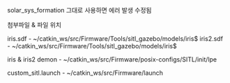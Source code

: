 solar_sys_formation 그대로 사용하면 에러 발생 수정됨


첨부파일 & 파일 위치

iris.sdf - ~/catkin_ws/src/Firmware/Tools/sitl_gazebo/models/iris$
iris2.sdf - ~/catkin_ws/src/Firmware/Tools/sitl_gazebo/models/iris$

iris & iris2 demon - ~/catkin_ws/src/Firmware/posix-configs/SITL/init/lpe

custom_sitl.launch - ~/catkin_ws/src/Firmware/launch



